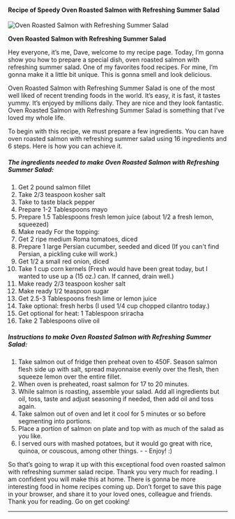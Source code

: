             

#### Recipe of Speedy Oven Roasted Salmon with Refreshing Summer Salad

![Oven Roasted Salmon with Refreshing Summer Salad](https://img-global.cpcdn.com/recipes/66add7aae5b07eae/751x532cq70/oven-roasted-salmon-with-refreshing-summer-salad-recipe-main-photo.jpg)

**Oven Roasted Salmon with Refreshing Summer Salad**

Hey everyone, it’s me, Dave, welcome to my recipe page. Today, I’m gonna show you how to prepare a special dish, oven roasted salmon with refreshing summer salad. One of my favorites food recipes. For mine, I’m gonna make it a little bit unique. This is gonna smell and look delicious.

Oven Roasted Salmon with Refreshing Summer Salad is one of the most well liked of recent trending foods in the world. It’s easy, it is fast, it tastes yummy. It’s enjoyed by millions daily. They are nice and they look fantastic. Oven Roasted Salmon with Refreshing Summer Salad is something that I’ve loved my whole life.

To begin with this recipe, we must prepare a few ingredients. You can have oven roasted salmon with refreshing summer salad using 16 ingredients and 6 steps. Here is how you can achieve it.

##### The ingredients needed to make Oven Roasted Salmon with Refreshing Summer Salad:

1.  Get 2 pound salmon fillet
2.  Take 2/3 teaspoon kosher salt
3.  Take to taste black pepper
4.  Prepare 1-2 Tablespoons mayo
5.  Prepare 1.5 Tablespoons fresh lemon juice (about 1/2 a fresh lemon, squeezed)
6.  Make ready For the topping:
7.  Get 2 ripe medium Roma tomatoes, diced
8.  Prepare 1 large Persian cucumber, seeded and diced (If you can't find Persian, a pickling cuke will work.)
9.  Get 1/2 a small red onion, diced
10.  Take 1 cup corn kernels (Fresh would have been great today, but I wanted to use up a (15 oz.) can. If canned, drain well.)
11.  Make ready 2/3 teaspoon kosher salt
12.  Make ready 1/2 teaspoon sugar
13.  Get 2.5-3 Tablespoons fresh lime or lemon juice
14.  Take optional: fresh herbs (I used 1/4 cup chopped cilantro today.)
15.  Get optional for heat: 1 Tablespoon sriracha
16.  Take 2 Tablespoons olive oil

##### Instructions to make Oven Roasted Salmon with Refreshing Summer Salad:

1.  Take salmon out of fridge then preheat oven to 450F. Season salmon flesh side up with salt, spread mayonnaise evenly over the flesh, then squeeze lemon over the entire fillet.
2.  When oven is preheated, roast salmon for 17 to 20 minutes.
3.  While salmon is roasting, assemble your salad. Add all ingredients but oil, toss, taste and adjust seasoning if needed, then add oil and toss again.
4.  Take salmon out of oven and let it cool for 5 minutes or so before segmenting into portions.
5.  Place a portion of salmon on plate and top with as much of the salad as you like.
6.  I served ours with mashed potatoes, but it would go great with rice, quinoa, or couscous, among other things. - - Enjoy! :)

So that’s going to wrap it up with this exceptional food oven roasted salmon with refreshing summer salad recipe. Thank you very much for reading. I am confident you will make this at home. There is gonna be more interesting food in home recipes coming up. Don’t forget to save this page in your browser, and share it to your loved ones, colleague and friends. Thank you for reading. Go on get cooking!

* * *